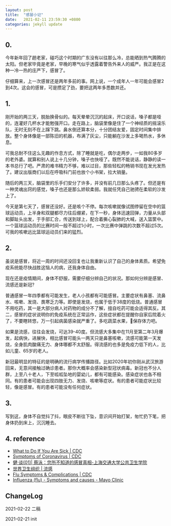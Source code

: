 ```yaml
---
layout: post
title:  "感冒小记"
date:   2021-02-11 23:59:30 +0800
categories: jekyll update
---
```

## 0. 
今年新年回了趟老家，碰巧这个时期的广东没有以往那么冷，总能晒到热气腾腾的太阳。但老家毕竟是老家，早晚的寒气似乎透露着警告外来人的威严。我正是在这种一冷一热的庄严下，感冒了。

仔细算来，上一次感冒还是两年多前的事。网上说，一个成年人一年可能会感冒2到4次。这会的感冒，可是攒足了劲，要把这两年多悉数并还。

## 1.
刚开始的两三天，脱胎换骨似的。每天晕晕沉沉的起床，开口说话，嗓子都是哑的，连灌好几杯水才能勉强开口。走在路上，脑袋里像是住了一个神经质的摇滚乐队，无时无刻不在上蹿下跳。鼻水倒还算本分，十分团结友爱，固定时间集中排放。整个身体像是一部陈旧的机器，布满了灰尘，只能躺在沙发上多喝热水，多休息。

可我总耐不住这么无趣的作息方式，除了睡就是吃，偶尔走两步，一如我80多岁的老外婆。就算和别人说上十几分钟，嗓子也快哑了。既然不能说话，静静的读一本书总行了吧。严肃的难书精力不够，难以过目，那些轻松的畅销书现在发光发热了。建议出版商们以后在呼吸科门前也放个小书架，拉大销量。

随后的两三天，脑袋里的乐手们安分了许多，并没有前几日那么头疼了。但还是有一种灵魂出窍的感觉，嗓子也还是那么娇软柔弱。我就任凭自己驰骋在柔软的沙发上了。

今天是第七天了，感冒还没好。还是咳个不停。每次咳嗽就像试图停留在空中的篮球运动员，上半身和双腿都尽力往后绷紧，在下一秒，身体迅速回弹，力量从头部和脚趾头出发，于手部汇合，传送到球上，配合着撕心裂肺的大喊，送入篮筐中。一个篮球运动员的比赛时间一般不超过1小时，一次比赛中弹跳的次数不超过5次。可我的咳嗽远比篮球运动员们来的猛烈。

## 2.
虽说是感冒，将近一周的时间还没回复也让我重新认识了自己的身体素质。希望免疫系统能尽快战胜这恼人的病，还我身体自由。

现在还是疫情期间，身体不舒服，需要仔细分辨自己的状况。那如何分辨是感冒、流感还是新冠? 

普通感冒一年四季都有可能发生，老人小孩都有可能感冒。主要症状有鼻塞、流鼻水、咳嗽、发烧、畏寒乏力等。即使是发烧，也属于低于38度的低烧。普通感冒不用吃药，其一是大部分病人对药物的成分不了解，擅自吃药可能会适得其反。其二，感冒的症状说明你的免疫系统在正常运作，这些症状都在提醒你自家后院着火了，不要瞎转悠，万一引起病菌感染就严重了。多吃蔬菜水果，保存体力吧。

如果是流感，往往会发烧，可达39-40度。但流感大多集中在11月至第二年3月爆发，起病快，进展快，相比感冒可能头一两天只是鼻塞咳嗽，流感可能第一天发烧，全身肌肉酸痛无力、身体哪都不太舒服。得流感的也多是免疫力低下的人，比如儿童、65岁的老人。

新冠最明显的特征的是明确的流行病学传播路径。比如2020年初你刚从武汉旅游回来，无意间接触过确诊患者。那你大概率会感染新型冠状病毒。新冠也不分人群，上至八十老人，下至呱呱坠地的婴幼儿，都有可能感染。感染症状也各不相同。有的患者可能会出现四肢无力、发烧、咳嗽等症状。有的患者可能症状比较轻，像是感冒。有的患者可能没有任何症状。

## 3.
写到这，身体不自觉抖了抖，眼皮不断往下坠，意识间开始打架，匆忙扔下笔，把身体扔到床上，沉沉睡去。

## 4. reference
- [What to Do If You Are Sick | CDC](https://www.cdc.gov/coronavirus/2019-ncov/if-you-are-sick/steps-when-sick.html)
- [Symptoms of Coronavirus | CDC](https://www.cdc.gov/coronavirus/2019-ncov/symptoms-testing/symptoms.html)
- [健·谈(01)| 蔡泳：您所不知道的感冒真相-上海交通大学公共卫生学院](https://www.shsmu.edu.cn/sph/info/1080/1845.htm)
- [世界卫生组织 | 流感](https://www.who.int/topics/influenza/zh/)
- [Flu Symptoms & Complications | CDC](https://www.cdc.gov/flu/symptoms/symptoms.htm)
- [Influenza (flu) - Symptoms and causes - Mayo Clinic](https://www.mayoclinic.org/diseases-conditions/flu/symptoms-causes/syc-20351719)

## ChangeLog

2021-02-22 二稿

2021-02-21 init
